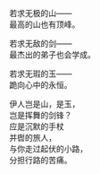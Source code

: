 <p class="has-line-data" data-line-start="5" data-line-end="8">若求无极的山——<br>
最高的山也有顶峰。</p>
<p class="has-line-data" data-line-start="9" data-line-end="12">若求无敌的剑——<br>
最杰出的弟子也会学成。</p>
<p class="has-line-data" data-line-start="13" data-line-end="16">若求无瑕的玉——<br>
跪向心中的永恒。</p>
<p class="has-line-data" data-line-start="17" data-line-end="24">伊人岂是山，是玉，<br>
岂是挥舞的剑锋？<br>
应是沉默的手杖<br>
并辔的旅人，<br>
与你走过起伏的小路，<br>
分担行路的苦痛。</p>
